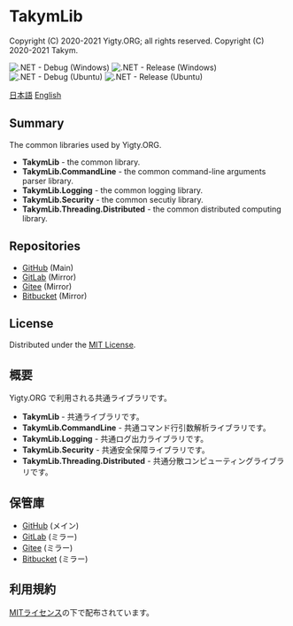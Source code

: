 # TakymLib
Copyright (C) 2020-2021 Yigty.ORG; all rights reserved.
Copyright (C) 2020-2021 Takym.

![.NET - Debug (Windows)](https://github.com/Takym/TakymLib/workflows/.NET%20-%20Debug%20%28Windows%29/badge.svg)
![.NET - Release (Windows)](https://github.com/Takym/TakymLib/workflows/.NET%20-%20Release%20%28Windows%29/badge.svg)
![.NET - Debug (Ubuntu)](https://github.com/Takym/TakymLib/workflows/.NET%20-%20Debug%20%28Ubuntu%29/badge.svg)
![.NET - Release (Ubuntu)](https://github.com/Takym/TakymLib/workflows/.NET%20-%20Release%20%28Ubuntu%29/badge.svg)

[日本語](#ja)
[English](#en)

<a id="en"></a>

## Summary
The common libraries used by Yigty.ORG.
* **TakymLib** - the common library.
* **TakymLib.CommandLine** - the common command-line arguments parser library.
* **TakymLib.Logging** - the common logging library.
* **TakymLib.Security** - the common secutiy library.
* **TakymLib.Threading.Distributed** - the common distributed computing library.

## Repositories
- [GitHub](https://github.com/Takym/TakymLib) (Main)
- [GitLab](https://gitlab.com/Takym/TakymLib) (Mirror)
- [Gitee](https://gitee.com/Takym/TakymLib) (Mirror)
- [Bitbucket](https://bitbucket.org/Takym/takymlib) (Mirror)

## License
Distributed under the [MIT License](LICENSE.md).

<a id="ja"></a>

## 概要
Yigty.ORG で利用される共通ライブラリです。
* **TakymLib** - 共通ライブラリです。
* **TakymLib.CommandLine** - 共通コマンド行引数解析ライブラリです。
* **TakymLib.Logging** - 共通ログ出力ライブラリです。
* **TakymLib.Security** - 共通安全保障ライブラリです。
* **TakymLib.Threading.Distributed** - 共通分散コンピューティングライブラリです。

## 保管庫
- [GitHub](https://github.com/Takym/TakymLib) (メイン)
- [GitLab](https://gitlab.com/Takym/TakymLib) (ミラー)
- [Gitee](https://gitee.com/Takym/TakymLib) (ミラー)
- [Bitbucket](https://bitbucket.org/Takym/takymlib) (ミラー)

## 利用規約
[MITライセンス](LICENSE.md)の下で配布されています。
